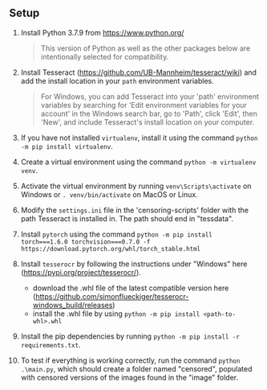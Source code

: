 ## Setup


1. Install Python 3.7.9 from https://www.python.org/

    > This version of Python as well as the other packages below are intentionally selected for compatibility.

2. Install Tesseract (https://github.com/UB-Mannheim/tesseract/wiki) and add the install location in your `path` environment variables. 

    > For Windows, you can add Tesseract into your 'path' environment variables by searching for 'Edit environment variables for your account' in the Windows search bar, go to 'Path', click 'Edit', then 'New', and include Tesseract's install location on your computer. 

3. If you have not installed `virtualenv`, install it using the command `python -m pip install virtualenv`.

4. Create a virtual environment using the command `python -m virtualenv venv`.

5. Activate the virtual environment by running `venv\Scripts\activate` on Windows or `. venv/bin/activate` on MacOS or Linux.

6. Modify the `settings.ini` file in the 'censoring-scripts' folder with the path Tesseract is installed in. The path should end in "tessdata".

7. Install `pytorch` using the command `python -m pip install torch===1.6.0 torchvision===0.7.0 -f https://download.pytorch.org/whl/torch_stable.html`

8. Install `tesserocr` by following the instructions under "Windows" here (https://pypi.org/project/tesserocr/).
    - download the .whl file of the latest compatible version here (https://github.com/simonflueckiger/tesserocr-windows_build/releases)
    - install the .whl file by using `python -m pip install <path-to-whl>.whl`

9. Install the pip dependencies by running `python -m pip install -r requirements.txt`.

10. To test if everything is working correctly, run the command `python .\main.py`, which should create a folder named "censored", populated with censored versions of the images found in the "image" folder.
